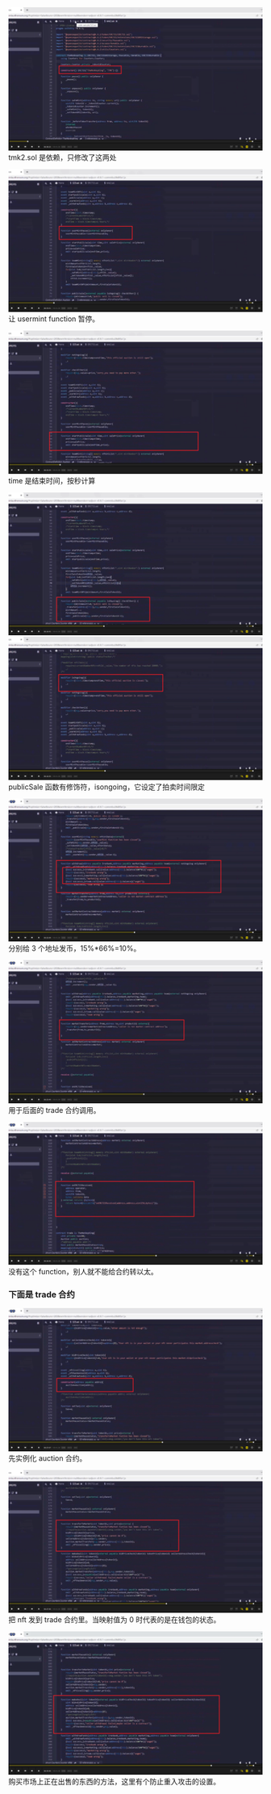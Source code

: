 ![](./img/2022-02-12-09-26-06.png)  
tmk2.sol 是依赖，只修改了这两处

![](./img/2022-02-12-09-34-51.png)  
让 usermint function 暂停。

![](./img/2022-02-12-09-37-29.png)  
time 是结束时间，按秒计算

![](./img/2022-02-12-10-10-59.png)  
![](./img/2022-02-12-10-11-51.png)  
publicSale 函数有修饰符，isongoing，它设定了拍卖时间限定

![](./img/2022-02-12-10-32-20.png)  
分别给 3 个地址发币，15%\*66%=10%。

![](./img/2022-02-12-10-51-41.png)  
用于后面的 trade 合约调用。

![](./img/2022-02-12-10-57-31.png)  
没有这个 function，别人就不能给合约转以太。

### 下面是 trade 合约

![](./img/2022-02-12-11-05-32.png)  
先实例化 auction 合约。

![](./img/2022-02-12-11-09-51.png)  
把 nft 发到 trade 合约里。当映射值为 0 时代表的是在钱包的状态。

![](./img/2022-02-12-14-15-55.png)  
购买市场上正在出售的东西的方法，这里有个防止重入攻击的设置。
